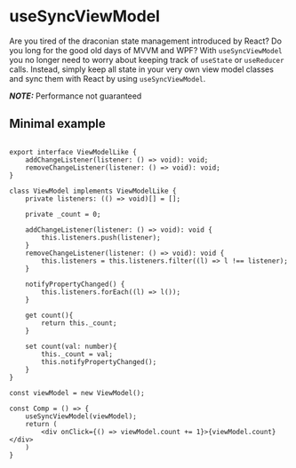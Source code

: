 # useSyncViewModel

Are you tired of the draconian state management introduced by React? Do you long for the good old days of MVVM and WPF? With `useSyncViewModel` you no longer need to worry about keeping track of `useState` or `useReducer` calls. Instead, simply keep all state in your very own view model classes and sync them with React by using `useSyncViewModel`.

**_NOTE:_** Performance not guaranteed

## Minimal example

```tsx

export interface ViewModelLike {
    addChangeListener(listener: () => void): void;
    removeChangeListener(listener: () => void): void;
}

class ViewModel implements ViewModelLike {
    private listeners: (() => void)[] = [];

    private _count = 0;

    addChangeListener(listener: () => void): void {
        this.listeners.push(listener);
    }
    removeChangeListener(listener: () => void): void {
        this.listeners = this.listeners.filter((l) => l !== listener);
    }

    notifyPropertyChanged() {
        this.listeners.forEach((l) => l());
    }

    get count(){
        return this._count;
    }

    set count(val: number){
        this._count = val;
        this.notifyPropertyChanged();
    }
}

const viewModel = new ViewModel();

const Comp = () => {
    useSyncViewModel(viewModel);
    return (
        <div onClick={() => viewModel.count += 1}>{viewModel.count}</div>
    )
}


```